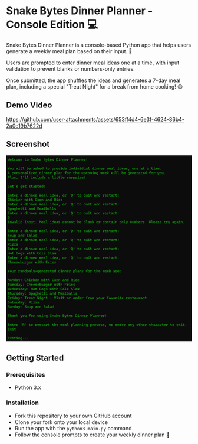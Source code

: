 # Snake Bytes Dinner Planner - Console Edition 💻

Snake Bytes Dinner Planner is a console-based Python app that helps users generate a weekly meal plan based on their input. 🐍

Users are prompted to enter dinner meal ideas one at a time, with input validation to prevent blanks or numbers-only entries. 

Once submitted, the app shuffles the ideas and generates a 7-day meal plan, including a special "Treat Night" for a break from home cooking! 😄

## Demo Video

https://github.com/user-attachments/assets/653ff4d4-6e3f-4624-86b4-2a0e19b7622d

## Screenshot

![](images/Snake_Bytes_Console_Screenshot.png)

## Getting Started

### Prerequisites
- Python 3.x

### Installation

- Fork this repository to your own GitHub account
- Clone your fork onto your local device
- Run the app with the `python3 main.py` command
- Follow the console prompts to create your weekly dinner plan 🍝